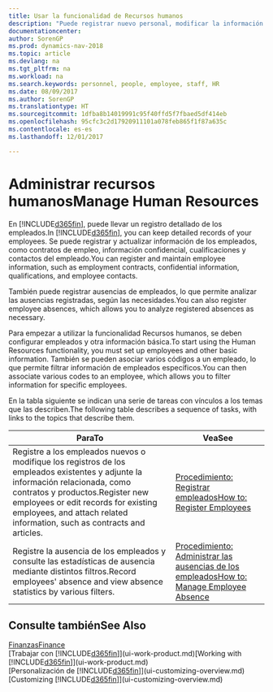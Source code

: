 ```yaml
---
title: Usar la funcionalidad de Recursos humanos
description: "Puede registrar nuevo personal, modificar la información del personal existente y registrar y analizar las ausencias."
documentationcenter: 
author: SorenGP
ms.prod: dynamics-nav-2018
ms.topic: article
ms.devlang: na
ms.tgt_pltfrm: na
ms.workload: na
ms.search.keywords: personnel, people, employee, staff, HR
ms.date: 08/09/2017
ms.author: SorenGP
ms.translationtype: HT
ms.sourcegitcommit: 1dfba8b14019991c95f40ffd5f7fbaed5df414eb
ms.openlocfilehash: 95cfc3c2d17920911101a078feb865f1f87a635c
ms.contentlocale: es-es
ms.lasthandoff: 12/01/2017

---
```

# <a name="manage-human-resources"></a><span data-ttu-id="553de-103">Administrar recursos humanos</span><span class="sxs-lookup"><span data-stu-id="553de-103">Manage Human Resources</span></span>
<span data-ttu-id="553de-104">En [!INCLUDE[d365fin](includes/d365fin_md.md)], puede llevar un registro detallado de los empleados.</span><span class="sxs-lookup"><span data-stu-id="553de-104">In [!INCLUDE[d365fin](includes/d365fin_md.md)], you can keep detailed records of your employees.</span></span> <span data-ttu-id="553de-105">Se puede registrar y actualizar información de los empleados, como contratos de empleo, información confidencial, cualificaciones y contactos del empleado.</span><span class="sxs-lookup"><span data-stu-id="553de-105">You can register and maintain employee information, such as employment contracts, confidential information, qualifications, and employee contacts.</span></span>

<span data-ttu-id="553de-106">También puede registrar ausencias de empleados, lo que permite analizar las ausencias registradas, según las necesidades.</span><span class="sxs-lookup"><span data-stu-id="553de-106">You can also register employee absences, which allows you to analyze registered absences as necessary.</span></span>

<span data-ttu-id="553de-107">Para empezar a utilizar la funcionalidad Recursos humanos, se deben configurar empleados y otra información básica.</span><span class="sxs-lookup"><span data-stu-id="553de-107">To start using the Human Resources functionality, you must set up employees and other basic information.</span></span> <span data-ttu-id="553de-108">También se pueden asociar varios códigos a un empleado, lo que permite filtrar información de empleados específicos.</span><span class="sxs-lookup"><span data-stu-id="553de-108">You can then associate various codes to an employee, which allows you to filter information for specific employees.</span></span>

<span data-ttu-id="553de-109">En la tabla siguiente se indican una serie de tareas con vínculos a los temas que las describen.</span><span class="sxs-lookup"><span data-stu-id="553de-109">The following table describes a sequence of tasks, with links to the topics that describe them.</span></span>

| <span data-ttu-id="553de-110">Para</span><span class="sxs-lookup"><span data-stu-id="553de-110">To</span></span> | <span data-ttu-id="553de-111">Vea</span><span class="sxs-lookup"><span data-stu-id="553de-111">See</span></span> |
| --- | --- |
| <span data-ttu-id="553de-112">Registre a los empleados nuevos o modifique los registros de los empleados existentes y adjunte la información relacionada, como contratos y productos.</span><span class="sxs-lookup"><span data-stu-id="553de-112">Register new employees or edit records for existing employees, and attach related information, such as contracts and articles.</span></span> |[<span data-ttu-id="553de-113">Procedimiento: Registrar empleados</span><span class="sxs-lookup"><span data-stu-id="553de-113">How to: Register Employees</span></span>](hr-how-register-employees.md) |
| <span data-ttu-id="553de-114">Registre la ausencia de los empleados y consulte las estadísticas de ausencia mediante distintos filtros.</span><span class="sxs-lookup"><span data-stu-id="553de-114">Record employees' absence and view absence statistics by various filters.</span></span> |[<span data-ttu-id="553de-115">Procedimiento: Administrar las ausencias de los empleados</span><span class="sxs-lookup"><span data-stu-id="553de-115">How to: Manage Employee Absence</span></span>](hr-how-manage-absence.md) |

## <a name="see-also"></a><span data-ttu-id="553de-116">Consulte también</span><span class="sxs-lookup"><span data-stu-id="553de-116">See Also</span></span>
[<span data-ttu-id="553de-117">Finanzas</span><span class="sxs-lookup"><span data-stu-id="553de-117">Finance</span></span>](finance.md)  
<span data-ttu-id="553de-118">[Trabajar con [!INCLUDE[d365fin](includes/d365fin_md.md)]](ui-work-product.md)</span><span class="sxs-lookup"><span data-stu-id="553de-118">[Working with [!INCLUDE[d365fin](includes/d365fin_md.md)]](ui-work-product.md)</span></span>  
<span data-ttu-id="553de-119">[Personalización de [!INCLUDE[d365fin](includes/d365fin_md.md)]](ui-customizing-overview.md)</span><span class="sxs-lookup"><span data-stu-id="553de-119">[Customizing [!INCLUDE[d365fin](includes/d365fin_md.md)]](ui-customizing-overview.md)</span></span>        


